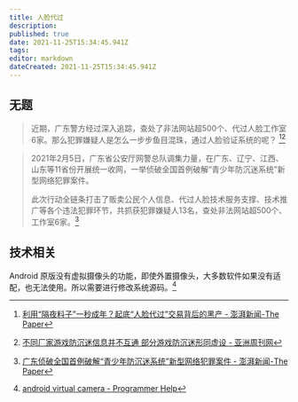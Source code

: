 ```yaml
---
title: 人脸代过
description: 
published: true
date: 2021-11-25T15:34:45.941Z
tags:
editor: markdown
dateCreated: 2021-11-25T15:34:45.941Z
---
```


## 无题

> 近期，广东警方经过深入追踪，查处了非法网站超500个、代过人脸工作室6家。那么犯罪嫌疑人是怎么一步步鱼目混珠，通过人脸验证系统的呢？ [^9068][^2530674]

[^9068]: [利用“隔夜料子”一秒成年？起底“人脸代过”交易背后的黑产 - 澎湃新闻-The Paper](https://web.archive.org/web/20211125063319/https://www.thepaper.cn/newsDetail_forward_12906829)

[^2530674]: [不同厂家游戏防沉迷信息并不互通 部分游戏防沉迷形同虚设 - 亚洲周刊网](https://web.archive.org/web/20211118123517/http://zhoukan.smartjx.com/focus/2021/0818/2530674.html)

> 2021年2月5日，‍‍‍广东省公安厅网警总队调集力量，在广东、辽宁、江西、山东等11省份开展统一收网，一举侦破全国首例破解“青少年防沉迷系统”新型网络犯罪案件。
>
> 此次行动全链条打击了贩卖公民个人信息、代过人脸技术服务支撑、技术推广等各个违法犯罪环节，共抓获犯罪嫌疑人13名，查处非法网站超500个、工作室6家。[^2969]

[^2969]: [广东侦破全国首例破解“青少年防沉迷系统”新型网络犯罪案件 - 澎湃新闻-The Paper](https://web.archive.org/web/20211125062933/http://www.thepaper.cn/newsDetail_forward_12969652)

## 技术相关

Android 原版没有虚拟摄像头的功能，即使外置摄像头，大多数软件如果没有适配，也无法使用。所以需要进行修改系统源码。[^avc]

[^avc]: [android virtual camera - Programmer Help](https://web.archive.org/web/20210120023554/https://programmer.help/blogs/android-virtual-camera.html)
